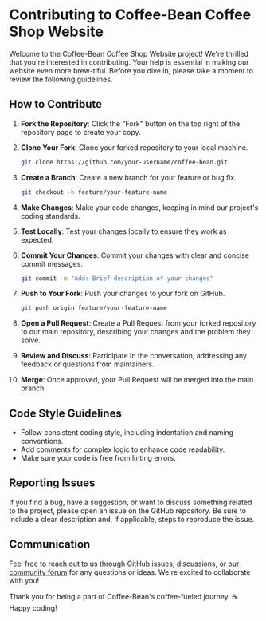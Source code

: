 # Contributing to Coffee-Bean Coffee Shop Website

Welcome to the Coffee-Bean Coffee Shop Website project! We're thrilled that you're interested in contributing. Your help is essential in making our website even more brew-tiful. Before you dive in, please take a moment to review the following guidelines.

## How to Contribute

1. **Fork the Repository**: Click the "Fork" button on the top right of the repository page to create your copy.

2. **Clone Your Fork**: Clone your forked repository to your local machine.

   ```bash
   git clone https://github.com/your-username/coffee-bean.git
   ```

3. **Create a Branch**: Create a new branch for your feature or bug fix.

   ```bash
   git checkout -b feature/your-feature-name
   ```

4. **Make Changes**: Make your code changes, keeping in mind our project's coding standards.

5. **Test Locally**: Test your changes locally to ensure they work as expected.

6. **Commit Your Changes**: Commit your changes with clear and concise commit messages.

   ```bash
   git commit -m "Add: Brief description of your changes"
   ```

7. **Push to Your Fork**: Push your changes to your fork on GitHub.

   ```bash
   git push origin feature/your-feature-name
   ```

8. **Open a Pull Request**: Create a Pull Request from your forked repository to our main repository, describing your changes and the problem they solve.

9. **Review and Discuss**: Participate in the conversation, addressing any feedback or questions from maintainers.

10. **Merge**: Once approved, your Pull Request will be merged into the main branch.

## Code Style Guidelines

- Follow consistent coding style, including indentation and naming conventions.
- Add comments for complex logic to enhance code readability.
- Make sure your code is free from linting errors.

## Reporting Issues

If you find a bug, have a suggestion, or want to discuss something related to the project, please open an issue on the GitHub repository. Be sure to include a clear description and, if applicable, steps to reproduce the issue.

## Communication

Feel free to reach out to us through GitHub issues, discussions, or our [community forum](link-to-forum) for any questions or ideas. We're excited to collaborate with you!

Thank you for being a part of Coffee-Bean's coffee-fueled journey. ☕ Happy coding!
